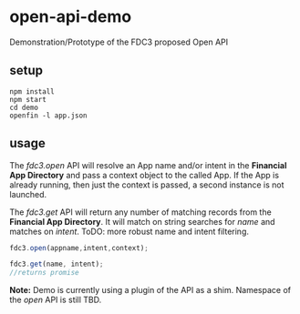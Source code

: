 # open-api-demo
Demonstration/Prototype of the FDC3 proposed Open API

## setup
```
npm install
npm start
cd demo
openfin -l app.json
```

## usage

The *fdc3.open* API will resolve an App name and/or intent in the **Financial App Directory** and pass a context object to the called App.  If the App is already running, then just the context is passed, a second instance is not launched.

The *fdc3.get* API will return any number of matching records from the **Financial App Directory**.  It will match on string searches for *name* and matches on *intent*.   ToDO: more robust name and intent filtering.

```javascript
fdc3.open(appname,intent,context);

fdc3.get(name, intent);
//returns promise
```

**Note:** Demo is currently using a plugin of the API as a shim.  Namespace of the *open* API is still TBD.